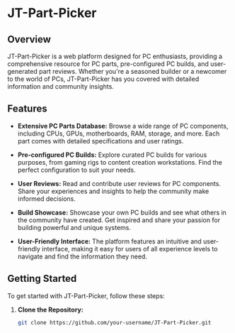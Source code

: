 # JT-Part-Picker

## Overview

JT-Part-Picker is a web platform designed for PC enthusiasts, providing a comprehensive resource for PC parts, pre-configured PC builds, and user-generated part reviews. Whether you're a seasoned builder or a newcomer to the world of PCs, JT-Part-Picker has you covered with detailed information and community insights.

## Features

- **Extensive PC Parts Database:** Browse a wide range of PC components, including CPUs, GPUs, motherboards, RAM, storage, and more. Each part comes with detailed specifications and user ratings.

- **Pre-configured PC Builds:** Explore curated PC builds for various purposes, from gaming rigs to content creation workstations. Find the perfect configuration to suit your needs.

- **User Reviews:** Read and contribute user reviews for PC components. Share your experiences and insights to help the community make informed decisions.

- **Build Showcase:** Showcase your own PC builds and see what others in the community have created. Get inspired and share your passion for building powerful and unique systems.

- **User-Friendly Interface:** The platform features an intuitive and user-friendly interface, making it easy for users of all experience levels to navigate and find the information they need.

## Getting Started

To get started with JT-Part-Picker, follow these steps:

1. **Clone the Repository:**
   ```bash
   git clone https://github.com/your-username/JT-Part-Picker.git
